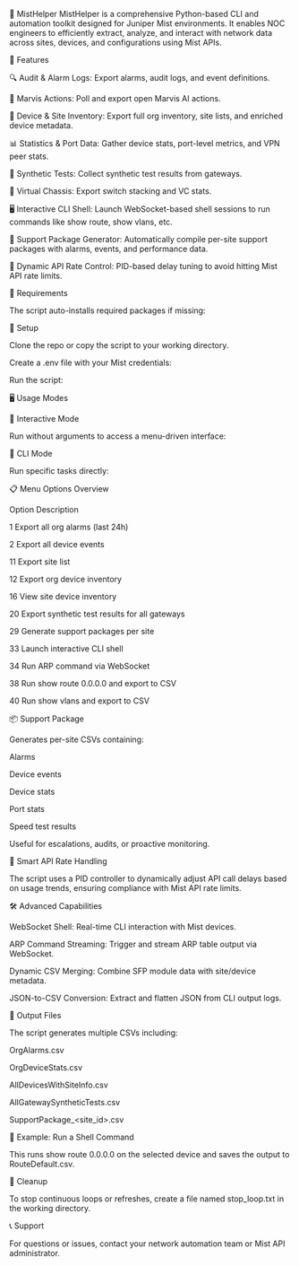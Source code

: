 📡 MistHelper
MistHelper is a comprehensive Python-based CLI and automation toolkit designed for Juniper Mist environments. It enables NOC engineers to efficiently extract, analyze, and interact with network data across sites, devices, and configurations using Mist APIs.

🚀 Features

🔍 Audit & Alarm Logs: Export alarms, audit logs, and event definitions.

🧠 Marvis Actions: Poll and export open Marvis AI actions.

🧰 Device & Site Inventory: Export full org inventory, site lists, and enriched device metadata.

📊 Statistics & Port Data: Gather device stats, port-level metrics, and VPN peer stats.

🧪 Synthetic Tests: Collect synthetic test results from gateways.

🧵 Virtual Chassis: Export switch stacking and VC stats.

🖥️ Interactive CLI Shell: Launch WebSocket-based shell sessions to run commands like show route, show vlans, etc.

🧾 Support Package Generator: Automatically compile per-site support packages with alarms, events, and performance data.

🧠 Dynamic API Rate Control: PID-based delay tuning to avoid hitting Mist API rate limits.

🧱 Requirements

The script auto-installs required packages if missing:


🔧 Setup

Clone the repo or copy the script to your working directory.

Create a .env file with your Mist credentials:

Run the script:

🖥️ Usage Modes

🔹 Interactive Mode

Run without arguments to access a menu-driven interface:


🔹 CLI Mode

Run specific tasks directly:


📋 Menu Options Overview

Option	Description

1	Export all org alarms (last 24h)

2	Export all device events

11	Export site list

12	Export org device inventory

16	View site device inventory

20	Export synthetic test results for all gateways

29	Generate support packages per site

33	Launch interactive CLI shell

34	Run ARP command via WebSocket

38	Run show route 0.0.0.0 and export to CSV

40	Run show vlans and export to CSV

📦 Support Package

Generates per-site CSVs containing:

Alarms

Device events

Device stats

Port stats

Speed test results

Useful for escalations, audits, or proactive monitoring.

🧠 Smart API Rate Handling

The script uses a PID controller to dynamically adjust API call delays based on usage trends, ensuring compliance with Mist API rate limits.

🛠️ Advanced Capabilities

WebSocket Shell: Real-time CLI interaction with Mist devices.

ARP Command Streaming: Trigger and stream ARP table output via WebSocket.

Dynamic CSV Merging: Combine SFP module data with site/device metadata.

JSON-to-CSV Conversion: Extract and flatten JSON from CLI output logs.

📁 Output Files

The script generates multiple CSVs including:

OrgAlarms.csv

OrgDeviceStats.csv

AllDevicesWithSiteInfo.csv

AllGatewaySyntheticTests.csv

SupportPackage_<site_id>.csv

🧪 Example: Run a Shell Command

This runs show route 0.0.0.0 on the selected device and saves the output to RouteDefault.csv.

🧼 Cleanup

To stop continuous loops or refreshes, create a file named stop_loop.txt in the working directory.

📞 Support

For questions or issues, contact your network automation team or Mist API administrator.